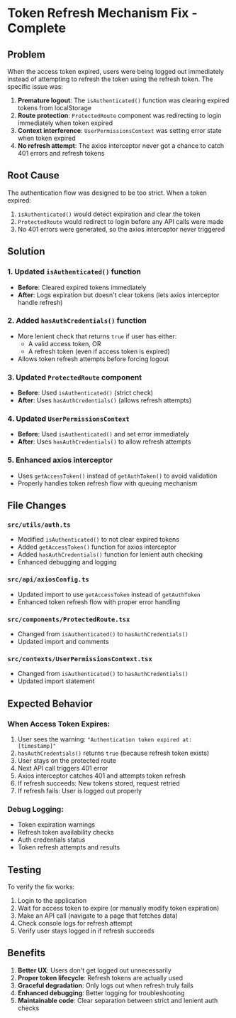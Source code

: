 # Token Refresh Mechanism Fix - Complete

## Problem

When the access token expired, users were being logged out immediately instead of attempting to refresh the token using the refresh token. The specific issue was:

1. **Premature logout**: The `isAuthenticated()` function was clearing expired tokens from localStorage
2. **Route protection**: `ProtectedRoute` component was redirecting to login immediately when token expired
3. **Context interference**: `UserPermissionsContext` was setting error state when token expired
4. **No refresh attempt**: The axios interceptor never got a chance to catch 401 errors and refresh tokens

## Root Cause

The authentication flow was designed to be too strict. When a token expired:

1. `isAuthenticated()` would detect expiration and clear the token
2. `ProtectedRoute` would redirect to login before any API calls were made
3. No 401 errors were generated, so the axios interceptor never triggered

## Solution

### 1. **Updated `isAuthenticated()` function**

- **Before**: Cleared expired tokens immediately
- **After**: Logs expiration but doesn't clear tokens (lets axios interceptor handle refresh)

### 2. **Added `hasAuthCredentials()` function**

- More lenient check that returns `true` if user has either:
  - A valid access token, OR
  - A refresh token (even if access token is expired)
- Allows token refresh attempts before forcing logout

### 3. **Updated `ProtectedRoute` component**

- **Before**: Used `isAuthenticated()` (strict check)
- **After**: Uses `hasAuthCredentials()` (allows refresh attempts)

### 4. **Updated `UserPermissionsContext`**

- **Before**: Used `isAuthenticated()` and set error immediately
- **After**: Uses `hasAuthCredentials()` to allow refresh attempts

### 5. **Enhanced axios interceptor**

- Uses `getAccessToken()` instead of `getAuthToken()` to avoid validation
- Properly handles token refresh flow with queuing mechanism

## File Changes

### `src/utils/auth.ts`

- Modified `isAuthenticated()` to not clear expired tokens
- Added `getAccessToken()` function for axios interceptor
- Added `hasAuthCredentials()` function for lenient auth checking
- Enhanced debugging and logging

### `src/api/axiosConfig.ts`

- Updated import to use `getAccessToken` instead of `getAuthToken`
- Enhanced token refresh flow with proper error handling

### `src/components/ProtectedRoute.tsx`

- Changed from `isAuthenticated()` to `hasAuthCredentials()`
- Updated import and comments

### `src/contexts/UserPermissionsContext.tsx`

- Changed from `isAuthenticated()` to `hasAuthCredentials()`
- Updated import statement

## Expected Behavior

### When Access Token Expires:

1. User sees the warning: `"Authentication token expired at: [timestamp]"`
2. `hasAuthCredentials()` returns `true` (because refresh token exists)
3. User stays on the protected route
4. Next API call triggers 401 error
5. Axios interceptor catches 401 and attempts token refresh
6. If refresh succeeds: New tokens stored, request retried
7. If refresh fails: User is logged out properly

### Debug Logging:

- Token expiration warnings
- Refresh token availability checks
- Auth credentials status
- Token refresh attempts and results

## Testing

To verify the fix works:

1. Login to the application
2. Wait for access token to expire (or manually modify token expiration)
3. Make an API call (navigate to a page that fetches data)
4. Check console logs for refresh attempt
5. Verify user stays logged in if refresh succeeds

## Benefits

1. **Better UX**: Users don't get logged out unnecessarily
2. **Proper token lifecycle**: Refresh tokens are actually used
3. **Graceful degradation**: Only logs out when refresh truly fails
4. **Enhanced debugging**: Better logging for troubleshooting
5. **Maintainable code**: Clear separation between strict and lenient auth checks
